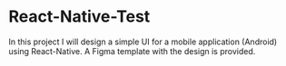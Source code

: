 # React-Native-Test
In this project I will design a simple UI for a mobile application (Android) using React-Native. A Figma template with the design is provided. 
